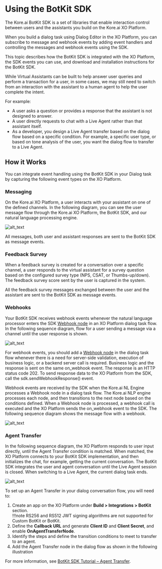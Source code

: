 # **Using the BotKit SDK**

The Kore.ai BotKit SDK is a set of libraries that enable interaction control between users and the assistants you build on the Kore.ai XO Platform.

When you build a dialog task using Dialog Editor in the XO Platform, you can subscribe to message and webhook events by adding event handlers and controlling the messages and webhook events using the SDK.

This topic describes how the BotKit SDK is integrated with the XO Platform, the SDK events you can use, and download and installation instructions for the BotKit SDK.

While Virtual Assistants can be built to help answer user queries and perform a transaction for a user, in some cases, we may still need to switch from an interaction with the assistant to a human agent to help the user complete the intent.

For example:

* A user asks a question or provides a response that the assistant is not designed to answer.
* A user directly requests to chat with a Live Agent rather than that assistant itself.
* As a developer, you design a Live Agent transfer based on the dialog flow based on a specific condition. For example, a specific user type, or based on tone analysis of the user, you want the dialog flow to transfer to a Live Agent.

## How it Works

You can integrate event handling using the BotKit SDK in your Dialog task by capturing the following event types on the XO Platform.

### Messaging

On the Kore.ai XO Platform, a user interacts with your assistant on one of the defined channels. In the following diagram, you can see the user message flow through the Kore.ai XO Platform, the BotKit SDK, and our natural language processing engine.

![alt_text](../images/bot-platform-messaging-arch.png "bot platform messaging architecture")

All messages, both user and assistant responses are sent to the BotKit SDK as message events.

### Feedback Survey

When a feedback survey is created for a conversation over a specific channel, a user responds to the virtual assistant for a survey question based on the configured survey type (NPS, CSAT, or Thumbs-up/down). The feedback survey score sent by the user is captured in the system.

All the feedback survey messages exchanged between the user and the assistant are sent to the BotKit SDK as message events.

### Webhooks

Your BotKit SDK receives webhook events whenever the natural language processor enters the SDK [Webhook node](https://developer.kore.ai/docs/bots/bot-builder-tool/dialog-task/working-with-the-web-hook-node/) in an XO Platform dialog task flow. In the following sequence diagram, flow for a user sending a message via a channel until the user response is shown.

![alt_text](../images/send-message-via-channel.png "send message via a channel")

For webhook events, you should add a [Webhook node](https://developer.kore.ai/docs/bots/bot-builder-tool/dialog-task/working-with-the-web-hook-node/) in the dialog task flow whenever there is a need for server-side validation, execution of business logic, or a backend server call is required. Business logic and the response is sent on the same on_webhook event. The response is an HTTP status code 202. To send response data to the XO Platform from the SDK, call the sdk.sendWebhookResponse() event.

Webhook events are received by the SDK when the Kore.ai NL Engine processes a Webhook node in a dialog task flow. The Kore.ai NLP engine processes each node, and then transitions to the next node based on the conditions defined. When a Webhook node is processed, a webhook call is executed and the XO Platform sends the on_webhook event to the SDK. The following sequence diagram shows the message flow with a webhook.

![alt_text](../images/message-flow-with-webhook.png "Message flow with Webhook")

### Agent Transfer

In the following sequence diagram, the XO Platform responds to user input directly, until the Agent Transfer condition is matched. When matched, the XO Platform connects to your BotKit SDK implementation, and then initializes the chat, for example, getting the current conversation. The BotKit SDK integrates the user and agent conversation until the Live Agent session is closed. When switching to a Live Agent, the current dialog task ends.

![alt_text](../images/switch-to-live-agent.png "Switch to live agent")

To set up an Agent Transfer in your dialog conversation flow, you will need to:

1. Create an app on the XO Platform under **Build > Integrations > BotKit** section. \
!!!note
    RS256 and RS512 JWT signing algorithms are not supported for Custom BotKit or BotKit.
2. Define the **Callback URL** and generate **Client ID** and **Client Secret**, and enable **OnAgentTransferNode**.
3. Identify the steps and define the transition conditions to meet to transfer to an agent.
4. Add the Agent Transfer node in the dialog flow as shown in the following illustration

For more information, see [BotKit SDK Tutorial – Agent Transfer](https://developer.kore.ai/docs/bots/sdks/botkit-sdk-tutorial-agent-transfer/).
